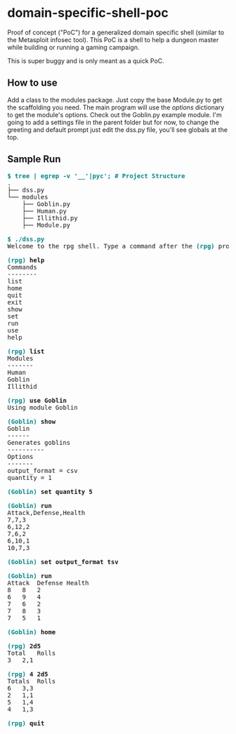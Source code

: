 # domain-specific-shell-poc
Proof of concept ("PoC") for a generalized domain specific shell (similar to the Metasploit infosec tool). This PoC is a shell to help a dungeon master while building or running a gaming campaign.

This is super buggy and is only meant as a quick PoC.

## How to use
Add a class to the modules package. Just copy the base Module.py to get the scaffolding you need. The main program will use the *options* dictionary to get the module's options. Check out the Goblin.py example module. I'm going to add a settings file in the parent folder but for now, to change the greeting and default prompt just edit the dss.py file, you'll see globals at the top.

## Sample Run
<pre>
<span style="color:darkcyan;font-weight:bold;">$ tree | egrep -v '__'|pyc'; # Project Structure</span>
.
├── dss.py
└── modules
    ├── Goblin.py
    ├── Human.py
    ├── Illithid.py
    ├── Module.py

<span style="color:darkcyan;font-weight:bold;">$ ./dss.py</span>
Welcome to the rpg shell. Type a command after the <span style="color:darkcyan;font-weight:bold;">(rpg)</span> prompt to..do..stuff

<span style="color:darkcyan;font-weight:bold;">(rpg)</span> <span style="font-weight:bold;">help</span>
Commands
--------
list
home
quit
exit
show
set
run
use
help

<span style="color:darkcyan;font-weight:bold;">(rpg)</span> <span style="font-weight:bold;">list</span>
Modules
-------
Human
Goblin
Illithid

<span style="color:darkcyan;font-weight:bold;">(rpg)</span> <span style="font-weight:bold;">use Goblin</span>
Using module Goblin

<span style="color:darkcyan;font-weight:bold;">(Goblin)</span> <span style="font-weight:bold;">show</span>
Goblin
------
Generates goblins
----------
Options
-------
output_format = csv
quantity = 1

<span style="color:darkcyan;font-weight:bold;">(Goblin)</span> <span style="font-weight:bold;">set quantity 5</span>

<span style="color:darkcyan;font-weight:bold;">(Goblin)</span> <span style="font-weight:bold;">run</span>
Attack,Defense,Health
7,7,3
6,12,2
7,6,2
6,10,1
10,7,3

<span style="color:darkcyan;font-weight:bold;">(Goblin)</span> <span style="font-weight:bold;">set output_format tsv</span>

<span style="color:darkcyan;font-weight:bold;">(Goblin)</span> <span style="font-weight:bold;">run</span>
Attack	Defense	Health
8	8	2
6	9	4
7	6	2
7	8	3
7	5	1

<span style="color:darkcyan;font-weight:bold;">(Goblin)</span> <span style="font-weight:bold;">home</span>

<span style="color:darkcyan;font-weight:bold;">(rpg)</span> <span style="font-weight:bold;">2d5 </span>
Total	Rolls
3	2,1

<span style="color:darkcyan;font-weight:bold;">(rpg)</span> <span style="font-weight:bold;">4 2d5</span>
Totals	Rolls
6	3,3
2	1,1
5	1,4
4	1,3

<span style="color:darkcyan;font-weight:bold;">(rpg)</span> <span style="font-weight:bold;">quit</span>
</pre>
